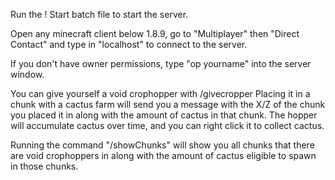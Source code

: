 Run the ! Start batch file to start the server.

Open any minecraft client below 1.8.9, go to "Multiplayer" then "Direct Contact" and type in "localhost" to connect to the server.

If you don't have owner permissions, type "op yourname" into the server window.

You can give yourself a void crophopper with /givecropper
Placing it in a chunk with a cactus farm will send you a message with the X/Z of the chunk you placed it in along with the amount of cactus in that chunk. The hopper will accumulate cactus over time, and you can right click it to collect cactus.

Running the command "/showChunks" will show you all chunks that there are void crophoppers in along with the amount of cactus eligible to spawn in those chunks.
